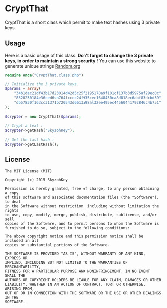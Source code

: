 # CryptThat
CryptThat is a short class which permit to make text hashes using 3 private keys.

## Usage
Here is a basic usage of this class. 
**Don't forget to change the 3 private keys, in order to maintain a strong security !**
You can use this website to generate unique strings [Random.org](https://www.random.org/strings/)

```php
require_once("CryptThat.class.php");
    
// Initialize the 3 private keys.
$params = array(
    "34b1dac21df43b17d23014d42d5c25f2195170a9f101cf137b3d5975af29ec0c",
    "8320230184e36ced6sn764fcccc24f935cec1648450ca8d818ec6abf83dcbd39",
    "db57830f163cc31371b720543d6613a98al32ee495ec44560441792846c4b751"
);
    
$crypter = new CryptThat($params);
    
// Crypt a text :
$crypter->getHash("SkyzohKey");
    
// Get the last hash :
$crypter->getLastHash();
```

## License
```
The MIT License (MIT)

Copyright (c) 2015 SkyzohKey

Permission is hereby granted, free of charge, to any person obtaining a copy
of this software and associated documentation files (the "Software"), to deal
in the Software without restriction, including without limitation the rights
to use, copy, modify, merge, publish, distribute, sublicense, and/or sell
copies of the Software, and to permit persons to whom the Software is
furnished to do so, subject to the following conditions:

The above copyright notice and this permission notice shall be included in all
copies or substantial portions of the Software.

THE SOFTWARE IS PROVIDED "AS IS", WITHOUT WARRANTY OF ANY KIND, EXPRESS OR
IMPLIED, INCLUDING BUT NOT LIMITED TO THE WARRANTIES OF MERCHANTABILITY,
FITNESS FOR A PARTICULAR PURPOSE AND NONINFRINGEMENT. IN NO EVENT SHALL THE
AUTHORS OR COPYRIGHT HOLDERS BE LIABLE FOR ANY CLAIM, DAMAGES OR OTHER
LIABILITY, WHETHER IN AN ACTION OF CONTRACT, TORT OR OTHERWISE, ARISING FROM,
OUT OF OR IN CONNECTION WITH THE SOFTWARE OR THE USE OR OTHER DEALINGS IN THE
SOFTWARE.
```
